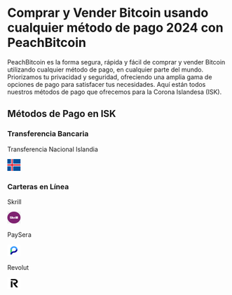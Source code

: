 <body class="payment-methods-page">

# Comprar y Vender Bitcoin usando cualquier método de pago 2024 con PeachBitcoin

PeachBitcoin es la forma segura, rápida y fácil de comprar y vender Bitcoin utilizando cualquier método de pago, en cualquier parte del mundo. Priorizamos tu privacidad y seguridad, ofreciendo una amplia gama de opciones de pago para satisfacer tus necesidades. Aquí están todos nuestros métodos de pago que ofrecemos para la Corona Islandesa (ISK).

## Métodos de Pago en ISK

### Transferencia Bancaria

<div class="payment-grid">
    <div class="payment-grid-item">
        <p>Transferencia Nacional Islandia</p> 
        <img src="/img/faq/logoimg/icelandflag.png" width="30px" height="27px" alt="Comprar bitcoin con Transferencia Nacional Islandia, Vender bitcoin con Transferencia Nacional Islandia">
    </div>
</div>

### Carteras en Línea

<div class="payment-grid">
    <div class="payment-grid-item">
        <p>Skrill</p> 
        <img src="/img/faq/logoimg/skrill.png" width="30px" height="27px" alt="Comprar bitcoin con Skrill, Vender bitcoin con Skrill">
    </div>
    <div class="payment-grid-item">
        <p>PaySera</p> 
        <img src="/img/faq/logoimg/paysera.png" width="30px" height="27px" alt="Comprar bitcoin con PaySera, Vender bitcoin con PaySera">
    </div>
    <div class="payment-grid-item">
        <p>Revolut</p> 
        <img src="/img/faq/logoimg/revolut.png" width="30px" height="27px" alt="Comprar bitcoin con Revolut, Vender bitcoin con Revolut">
    </div>
</div>

</body>

